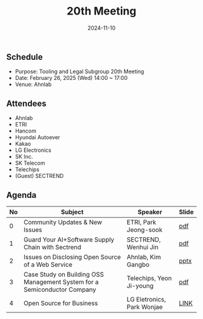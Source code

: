 ﻿---
title: "20th Meeting"
linkTitle: "20th Meeting"
weight: 4
date: 2024-11-10
type: docs
description: Tooling & Legal Subgroup 20th Meeting
---

## Schedule
* Purpose: Tooling and Legal Subgroup 20th Meeting
* Date: February 26, 2025 (Wed) 14:00 ~ 17:00
* Venue: Ahnlab

## Attendees
* Ahnlab
* ETRI
* Hancom
* Hyundai Autoever
* Kakao
* LG Electronics
* SK Inc.
* SK Telecom
* Telechips
* (Guest) SECTREND 

## Agenda
| No | Subject           | Speaker | Slide |
|----|-----------------|------|------|
| 0  | Community Updates & New Issues | ETRI, Park Jeong-sook | [pdf](./0_CommunityUpdates_NewIssues_ETRI.pdf) |
| 1  | Guard Your AI+Software Supply Chain with Sectrend | SECTREND, Wenhui Jin | [pdf](./1_GuardYourAI_Sectrend.pdf) |
| 2  | Issues on Disclosing Open Source of a Web Service | Ahnlab, Kim Gangbo | [pptx](./2_OpeningWebService_Anlab.pptx) |
| 3  | Case Study on Building OSS Management System for a Semiconductor Company | Telechips, Yeon Ji-young | [pdf](./3_CaseStudyonBuildingOSSMS_Telechips.pdf) |
| 4  | Open Source for Business | LG Eletronics, Park Wonjae  | [LINK](https://heathermeeker.com/open-source-for-business/) |

<!--

## Attendees

## Meeting Minutes

## Photo Gallery

<div ><span class="image fit">
</span></div> -->